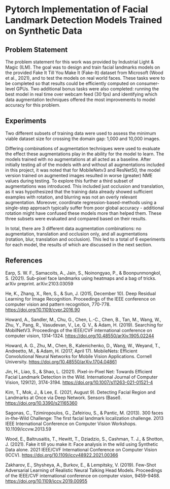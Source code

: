 # Pytorch Implementation of Facial Landmark Detection Models Trained on Synthetic Data

## **Problem Statement**
The problem statement for this work was provided by Industrial Light & Magic (ILM). The goal was to design and train facial landmarks models on the provided Fake It Till You Make It (Fake-It) dataset from Microsoft (Wood et al., 2021), and to test the models on real world faces. These tasks were to be completed so that results could be efficiently computed on consumer-level GPUs. Two additional bonus tasks were also completed: running the best model in real time over webcam feed (30 fps) and identifying which data augmentation techniques offered the most improvements to model accuracy for this problem.

## **Experiments**
Two different subsets of training data were used to assess the minimum viable dataset size for crossing the domain gap: 1,000 and 10,000 images. 

Differing combinations of augmentation techniques were used to evaluate the effect these augmentations play in the ability for the model to learn. The models trained with no augmentations at all acted as a baseline. After initially testing all of the models with and without all augmentations included in this project, it was noted that for MobileNetv3 and ResNet50, the model version trained on augmented images resulted in worse (greater) NME values during testing. To explore this further a third subset of augmentations was introduced. This included just occlusion and translation, as it was hypothesized that the training data already showed sufficient examples with rotation, and blurring was not an overly relevant augmentation. Moreover, coordinate regression-based-methods using a single-step approach typically suffer from poor global accuracy - additional rotation might have confused these models more than helped them. These three subsets were evaluated and compared based on their results.

In total, there are 3 different data augmentation combinations: no augmentation, translation and occlusion only, and all augmentations (rotation, blur, translation and occlusion). This led to a total of 6 experiments for each model, the results of which are discussed in the next section. 



## **References**
Earp, S. W. F., Samacoits, A., Jain, S., Noinongyao, P., & Boonpunmongkol, S. (2021). Sub-pixel face landmarks using heatmaps and a bag of tricks. arXiv preprint. arXiv:2103.03059

He, K., Zhang, X., Ren, S., & Sun, J. (2015, December 10). Deep Residual Learning for Image Recognition. Proceedings of the IEEE conference on computer vision and pattern recognition, 770-778. https://doi.org/10.1109/cvpr.2016.90

Howard, A., Sandler, M., Chu, G., Chen, L.-C., Chen, B., Tan, M., Wang, W., Zhu, Y., Pang, R., Vasudevan, V., Le, Q. V., & Adam, H. (2019). Searching for MobilNetV3. Proceedings of the IEEE/CVF international conference on computer vision, 1314-1324. https://doi.org/10.48550/arXiv.1905.02244

Howard, A. G., Zhu, M., Chen, B., Kalenichenko, D., Wang, W., Weyand, T., Andreetto, M., & Adam, H. (2017, April 17). MobileNets: Efficient Convolutional Neural Networks for Mobile Vision Applications. Cornell University. https://doi.org/10.48550/arXiv.1704.04861

Jin, H., Liao, S., & Shao, L. (2021). Pixel-in-Pixel Net: Towards Efficient Facial Landmark Detection in the Wild. International Journal of Computer Vision, 129(12), 3174-3194. https://doi.org/10.1007/s11263-021-01521-4

Kim, T., Mok, J., & Lee, E. (2021, August 9). Detecting Facial Region and Landmarks at Once via Deep Network. Sensors (Basel). https://doi.org/10.3390/s21165360

Sagonas, C., Tzimiropoulos, G., Zafeiriou, S., & Pantic, M. (2013). 300 faces in-the-Wild Challenge: The first facial landmark localization challenge. 2013 IEEE International Conference on Computer Vision Workshops. 10.1109/iccvw.2013.59

Wood, E., Baltrusaitis, T., Hewitt, T., Dziadzio, S., Cashman, T. J., & Shotton, J. (2021). Fake it till you make it: Face analysis in the wild using Synthetic Data alone. 2021 IEEE/CVF International Conference on Computer Vision (ICCV). https://doi.org/10.1109/iccv48922.2021.00366

Zakharov, E., Shysheya, A., Burkov, E., & Lempitsky, V. (2019). Few-Shot Adversarial Learning of Realistic Neural Talking Head Models. Proceedings of the IEEE/CVF international conference on computer vision, 9459-9468. https://doi.org/10.1109/iccv.2019.00955
